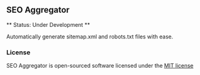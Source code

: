 ## SEO Aggregator

** Status: Under Development **

Automatically generate sitemap.xml and robots.txt files with ease.

### License

SEO Aggregator is open-sourced software licensed under the [MIT license](http://opensource.org/licenses/MIT)